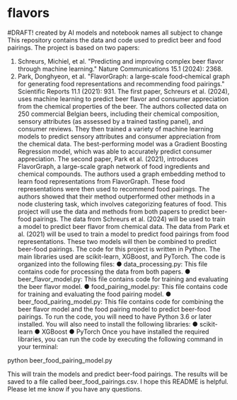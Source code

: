 # flavors

#DRAFT! created by AI
models and notebook names all subject to change
This repository contains the data and code used to predict beer and food pairings. The project is based on two papers:
1.	Schreurs, Michiel, et al. "Predicting and improving complex beer flavor through machine learning." Nature Communications 15.1 (2024): 2368.
2.	Park, Donghyeon, et al. "FlavorGraph: a large‐scale food‐chemical graph for generating food representations and recommending food pairings." Scientific Reports 11.1 (2021): 931.
The first paper, Schreurs et al. (2024), uses machine learning to predict beer flavor and consumer appreciation from the chemical properties of the beer. The authors collected data on 250 commercial Belgian beers, including their chemical composition, sensory attributes (as assessed by a trained tasting panel), and consumer reviews. They then trained a variety of machine learning models to predict sensory attributes and consumer appreciation from the chemical data. The best-performing model was a Gradient Boosting Regression model, which was able to accurately predict consumer appreciation.
The second paper, Park et al. (2021), introduces FlavorGraph, a large-scale graph network of food ingredients and chemical compounds. The authors used a graph embedding method to learn food representations from FlavorGraph. These food representations were then used to recommend food pairings. The authors showed that their method outperformed other methods in a node clustering task, which involves categorizing features of food.
This project will use the data and methods from both papers to predict beer-food pairings. The data from Schreurs et al. (2024) will be used to train a model to predict beer flavor from chemical data. The data from Park et al. (2021) will be used to train a model to predict food pairings from food representations. These two models will then be combined to predict beer-food pairings.
The code for this project is written in Python. The main libraries used are scikit-learn, XGBoost, and PyTorch. The code is organized into the following files:
●	data_processing.py: This file contains code for processing the data from both papers.
●	beer_flavor_model.py: This file contains code for training and evaluating the beer flavor model.
●	food_pairing_model.py: This file contains code for training and evaluating the food pairing model.
●	beer_food_pairing_model.py: This file contains code for combining the beer flavor model and the food pairing model to predict beer-food pairings.
To run the code, you will need to have Python 3.6 or later installed. You will also need to install the following libraries:
●	scikit-learn
●	XGBoost
●	PyTorch
Once you have installed the required libraries, you can run the code by executing the following command in your terminal:


python beer_food_pairing_model.py

This will train the models and predict beer-food pairings. The results will be saved to a file called beer_food_pairings.csv.
I hope this README is helpful. Please let me know if you have any questions.
